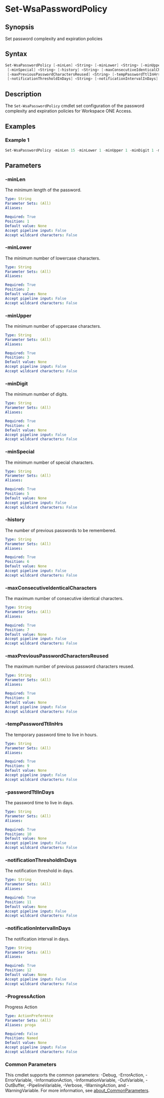# Set-WsaPasswordPolicy

## Synopsis

Set password complexity and expiration policies

## Syntax

```powershell
Set-WsaPasswordPolicy [-minLen] <String> [-minLower] <String> [-minUpper] <String> [-minDigit] <String>
 [-minSpecial] <String> [-history] <String> [-maxConsecutiveIdenticalCharacters] <String>
 [-maxPreviousPasswordCharactersReused] <String> [-tempPasswordTtlInHrs] <String> [-passwordTtlInDays] <String>
 [-notificationThresholdInDays] <String> [-notificationIntervalInDays] <String> [-ProgressAction <ActionPreference>] [<CommonParameters>]
```

## Description

The `Set-WsaPasswordPolicy` cmdlet set configuration of the password complexity and expiration policies for Workspace ONE Access.

## Examples

### Example 1

```powershell
Set-WsaPasswordPolicy -minLen 15 -minLower 1 -minUpper 1 -minDigit 1 -minSpecial 1 -history 5 -maxConsecutiveIdenticalCharacters 1 -maxPreviousPasswordCharactersReused 0 -tempPasswordTtlInHrs 24 -passwordTtlInDays 999 -notificationThresholdInDays 14 -notificationIntervalInDays 7
```

## Parameters

### -minLen

The minimum length of the password.

```yaml
Type: String
Parameter Sets: (All)
Aliases:

Required: True
Position: 1
Default value: None
Accept pipeline input: False
Accept wildcard characters: False
```

### -minLower

The minimum number of lowercase characters.

```yaml
Type: String
Parameter Sets: (All)
Aliases:

Required: True
Position: 2
Default value: None
Accept pipeline input: False
Accept wildcard characters: False
```

### -minUpper

The minimum number of uppercase characters.

```yaml
Type: String
Parameter Sets: (All)
Aliases:

Required: True
Position: 3
Default value: None
Accept pipeline input: False
Accept wildcard characters: False
```

### -minDigit

The minimum number of digits.

```yaml
Type: String
Parameter Sets: (All)
Aliases:

Required: True
Position: 4
Default value: None
Accept pipeline input: False
Accept wildcard characters: False
```

### -minSpecial

The minimum number of special characters.

```yaml
Type: String
Parameter Sets: (All)
Aliases:

Required: True
Position: 5
Default value: None
Accept pipeline input: False
Accept wildcard characters: False
```

### -history

The number of previous passwords to be remembered.

```yaml
Type: String
Parameter Sets: (All)
Aliases:

Required: True
Position: 6
Default value: None
Accept pipeline input: False
Accept wildcard characters: False
```

### -maxConsecutiveIdenticalCharacters

The maximum number of consecutive identical characters.

```yaml
Type: String
Parameter Sets: (All)
Aliases:

Required: True
Position: 7
Default value: None
Accept pipeline input: False
Accept wildcard characters: False
```

### -maxPreviousPasswordCharactersReused

The maximum number of previous password characters reused.

```yaml
Type: String
Parameter Sets: (All)
Aliases:

Required: True
Position: 8
Default value: None
Accept pipeline input: False
Accept wildcard characters: False
```

### -tempPasswordTtlInHrs

The temporary password time to live in hours.

```yaml
Type: String
Parameter Sets: (All)
Aliases:

Required: True
Position: 9
Default value: None
Accept pipeline input: False
Accept wildcard characters: False
```

### -passwordTtlInDays

The password time to live in days.

```yaml
Type: String
Parameter Sets: (All)
Aliases:

Required: True
Position: 10
Default value: None
Accept pipeline input: False
Accept wildcard characters: False
```

### -notificationThresholdInDays

The notification threshold in days.

```yaml
Type: String
Parameter Sets: (All)
Aliases:

Required: True
Position: 11
Default value: None
Accept pipeline input: False
Accept wildcard characters: False
```

### -notificationIntervalInDays

The notification interval in days.

```yaml
Type: String
Parameter Sets: (All)
Aliases:

Required: True
Position: 12
Default value: None
Accept pipeline input: False
Accept wildcard characters: False
```

### -ProgressAction

Progress Action

```yaml
Type: ActionPreference
Parameter Sets: (All)
Aliases: proga

Required: False
Position: Named
Default value: None
Accept pipeline input: False
Accept wildcard characters: False
```

### Common Parameters

This cmdlet supports the common parameters: -Debug, -ErrorAction, -ErrorVariable, -InformationAction, -InformationVariable, -OutVariable, -OutBuffer, -PipelineVariable, -Verbose, -WarningAction, and -WarningVariable. For more information, see [about_CommonParameters](http://go.microsoft.com/fwlink/?LinkID=113216).

